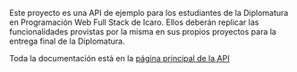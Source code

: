 Este proyecto es una API de ejemplo para los estudiantes de la Diplomatura en Programación Web Full Stack de Icaro.
Ellos deberán replicar las funcionalidades provistas por la misma en sus propios proyectos para la entrega final de la Diplomatura.

Toda la documentación está en la [página principal de la API](https://icaro-api-v1.herokuapp.com)
